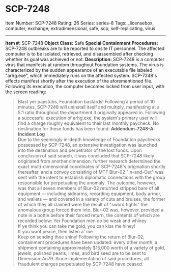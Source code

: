 # SCP-7248
Item Number: SCP-7248
Rating: 26
Series: series-8
Tags: _licensebox, computer, exchange, extradimensional, safe, scp, self-replicating, virus

---

**Item #:** SCP-7248
**Object Class:** Safe
**Special Containment Procedures:** SCP-7248 outbreaks are to be reported to onsite IT personnel. The affected computer is to be isolated, retrieved, and disassembled after checking whether its goal was achieved or not.
**Description:** SCP-7248 is a computer virus that manifests at random throughout Foundation systems. The virus is characterized by the sudden appearance of an executable file labeled "arhg.exe", which immediately runs on the affected system.
SCP-7248's effects manifest shortly after the execution of the aforementioned file. Following its execution, the computer becomes locked from user input, with the screen reading:
> Blast yer paystubs, Foundation bastards!
Following a period of 10 minutes, SCP-7248 will uninstall itself and multiply, manifesting at a 5:1 ratio throughout the department it originally appeared in. Following a successful execution of arhg.exe, the system's primary user will find a charge roughly equivalent to their last monthly paycheck. No destination for these funds has been found.
**Addendum-7248-A:** **Incident Log**  
Due to the seemingly in-depth knowledge of Foundation paychecks possessed by SCP-7248, an extensive investigation was launched into the destination and perpetrator of the lost funds. Upon conclusion of said search, it was concluded that SCP-7248 likely originated from another dimension; further research determined the exact multi-dimensional coordinates of SCP-7248's origination shortly thereafter, and a convoy consisting of MTF Blur-02 "In-and-Out" was sent with the intent to establish diplomatic connections with the group responsible for perpetuating the anomaly.
The outcome, however, was that all seven members of Blur-02 returned stripped bare of all equipment — including sidearms, recording equipment, body armor, and wallets — and covered in a variety of cuts and bruises, the former of which they all claimed were the result of "sword fights" the anomalous group forced them into. Blur-02 was, however, provided a note in a bottle before their forced return, the contents of which are recorded below:
> Yer Foundation men do be weak and whiney  
>  If ye think you can take me gold, you can kiss me hiney!  
>  If you want peace, then listen a' me  
>  Keep on sending thee shiny!
Following the return of Blur-02, containment procedures have been updated: every other month, a shipment containing approximately $15,000 worth of a variety of gold, jewels, polished pearls, limes, and bird seed are to be sent to Dimension-Au79. Since implementation of said procedures, all fraudulent charges perpetuated by SCP-7248 have ceased.